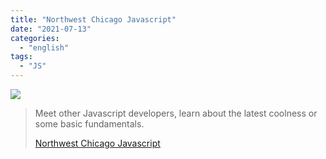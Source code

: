 ```yaml
---
title: "Northwest Chicago Javascript"
date: "2021-07-13"
categories:
  - "english"
tags:
  - "JS"
---
```


![](https://yt3.ggpht.com/ytc/AKedOLSuU5sNCKCAO0O6GkoYCnpH30MHsVDlZQ2CYPjf=s176-c-k-c0x00ffffff-no-rj)

> Meet other Javascript developers, learn about the latest coolness or some basic fundamentals.
>
> [Northwest Chicago Javascript](https://www.youtube.com/c/NorthwestChicagoJavascript/playlists)
